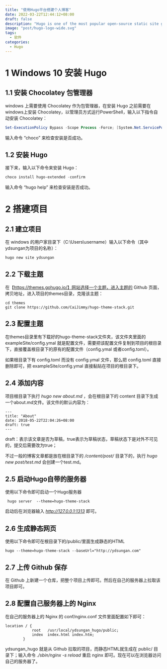 ```yaml
---
title: "使用Hugo平台搭建个人博客"
date: 2022-03-22T12:44:12+08:00
draft: false
description: "Hugo is one of the most popular open-source static site generators. With its amazing speed and flexibility, Hugo makes building websites fun again."
image: "post/hugo-logo-wide.svg"
tags:
  - 软件
categories:
  - Hugo
---
```


# 1 Windows 10 安装 Hugo

## 1.1 安装 Chocolatey 包管理器

windows 上需要使用 Chocolatey 作为包管理器，在安装 Hugo 之前需要在windows上安装 Chocolatey，以管理员方式运行PowerShell，输入以下指令自动安装 Chocolatey：

```powershell
Set-ExecutionPolicy Bypass -Scope Process -Force; [System.Net.ServicePointManager]::SecurityProtocol = [System.Net.ServicePointManager]::SecurityProtocol -bor 3072; iex ((New-Object System.Net.WebClient).DownloadString('https://chocolatey.org/install.ps1'))
```

输入命令 “choco” 来检查安装是否成功。

## 1.2 安装 Hugo

接下来，输入以下命令来安装 Hugo：

```powershell
choco install hugo-extended -confirm
```

输入命令 “hugo help” 来检查安装是否成功。



# 2 搭建项目

## 2.1 建立项目

在 windows 的用户家目录下（C:\Users\username）输入以下命令（其中ydsungan为项目的名称）：

```powershell
hugo new site ydsungan
```

## 2.2 下载主题

在【https://themes.gohugo.io/】网站选择一个主题，进入主题的 Github 页面，拷贝地址，进入项目的themes目录，克隆该主题：

```
cd themes
git clone https://github.com/CaiJimmy/hugo-theme-stack.git
```

## 2.3 配置主题

在themes目录里有下载好的hugo-theme-stack文件夹，该文件夹里面的 exampleSite/config.ymal 就是配置文件，需要把该配置文件复制到项目的根目录下，直接覆盖根目录下的原有的配置文件（config.ymal 或者config.toml）。

如果根目录下有 config.toml 而没有 config.ymal 文件，那么把 config.toml 直接删除即可，把 exampleSite/config.ymal 直接黏贴在项目的根目录下。

## 2.4 添加内容

项目根目录下执行 *hugo new about.md* ，会在根目录下的 content 目录下生成一个about.md文件。该文件的默认内容为：

```
---
title: "About"
date: 2018-05-22T22:04:26+08:00
draft: true
---
```

draft：表示该文章是否为草稿，true表示为草稿状态，草稿状态下是对外不可见的，提交后需要改为true；

不过一般的博客文章都是放在根目录下的 */content/post/* 目录下的，执行 *hugo new post/test.md* 会创建一个test.md。

## 2.5 启动Hugo自带的服务器

使用以下命令即可启动一个Hugo服务器

```
 hugo server  --theme=hugo-theme-stack
```

启动后在浏览器输入 *http://127.0.0.1:1313* 即可。



## 2.6 生成静态网页

使用以下命令即可在根目录下的/public/里面生成静态的HTML

```
hugo --theme=hugo-theme-stack --baseUrl="http://ydsungan.com"
```



## 2.7 上传 Github 保存

在 Github 上新建一个仓库，把整个项目上传即可。然后在自己的服务器上拉取该项目即可。

## 2.8 配置自己服务器上的 Nginx

在自己的服务器上的 Nginx 的 conf/nginx.conf 文件里面配置如下即可：

```
location / {
            root   /usr/local/ydsungan_hugo/public;
            index  index.html index.htm;
        }
```

ydsungan_hugo 就是从 Github 拉取的项目，而静态HTML就生成在 public/ 目录下；输入命令 *./sbin/nginx -s reload* 重启 nginx 即可。现在可以在浏览器访问自己的服务器了。

